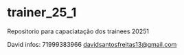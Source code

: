 # trainer_25_1
Repositorio para capaciatação dos trainees 20251

David infos:
71999383966
davidsantosfreitas13@gmail.com